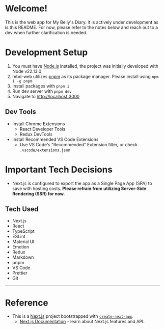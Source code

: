 # Welcome!

This is the web app for My Belly's Diary. It is actively under development as is this README. For now, please refer to the notes below and reach out to a dev when further clarification is needed.

# Development Setup

1. You must have [Node.js](https://nodejs.org) installed, the project was initially developed with Node v22.13.0
2. mbd-web utilizes [pnpm](https://pnpm.io) as its package manager. Please install using `npm i -g pnpm`
3. Install packages with `pnpm i`
4. Run dev server with `pnpm dev`
5. Navigate to [http://localhost:3000](http://localhost:3000)

## Dev Tools

- Install Chrome Extensions
  - React Developer Tools
  - Redux DevTools
- Install Recommended VS Code Extensions
  - Use VS Code's "Recommended" Extension filter, or check `.vscode/extensions.json`

# Important Tech Decisions

- Next.js is configured to export the app as a Single Page App (SPA) to save with hosting costs. **Please refrain from utilizing Server-Side Rendering (SSR) for now.**

## Tech Used

- Next.js
- React
- TypeScript
- ESLint
- Material UI
- Emotion
- Redux
- Markdown
- pnpm
- VS Code
- Prettier
- Git

---

# Reference

- This is a [Next.js](https://nextjs.org) project bootstrapped with [`create-next-app`](https://nextjs.org/docs/app/api-reference/cli/create-next-app).
  - [Next.js Documentation](https://nextjs.org/docs) - learn about Next.js features and API.
